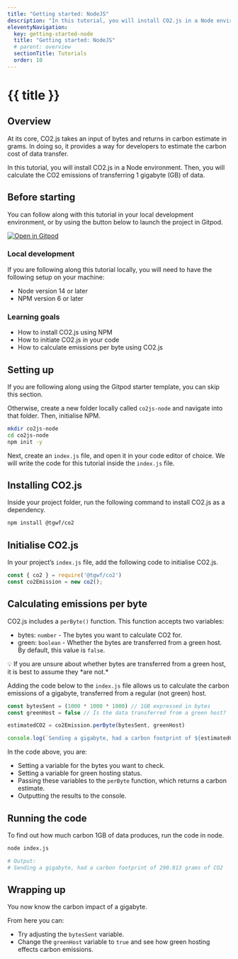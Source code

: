 ```yaml
---
title: "Getting started: NodeJS"
description: "In this tutorial, you will install CO2.js in a Node environment. Then, you will calculate the CO2 emissions of transferring 1 gigabyte (GB) of data."
eleventyNavigation:
  key: getting-started-node
  title: "Getting started: NodeJS"
  # parent: overview
  sectionTitle: Tutorials
  order: 10
---
```

# {{ title }}

## Overview

At its core, CO2.js takes an input of bytes and returns in carbon estimate in grams. In doing so, it provides a way for developers to estimate the carbon cost of data transfer.

In this tutorial, you will install CO2.js in a Node environment. Then, you will calculate the CO2 emissions of transferring 1 gigabyte (GB) of data.

## Before starting

You can follow along with this tutorial in your local development environment, or by using the button below to launch the project in Gitpod.

[![Open in Gitpod](https://gitpod.io/button/open-in-gitpod.svg)](https://gitpod.io/#https://github.com/thegreenwebfoundation/gitpod-node-starter)

### Local development

If you are following along this tutorial locally, you will need to have the following setup on your machine:

- Node version 14 or later
- NPM version 6 or later

### Learning goals

- How to install CO2.js using NPM
- How to initiate CO2.js in your code
- How to calculate emissions per byte using CO2.js

## Setting up

If you are following along using the Gitpod starter template, you can skip this section.

Otherwise, create a new folder locally called `co2js-node` and navigate into that folder. Then, initialise NPM.

```bash
mkdir co2js-node
cd co2js-node
npm init -y
```

Next, create an `index.js` file, and open it in your code editor of choice. We will write the code for this tutorial inside the `index.js` file.

## Installing CO2.js

Inside your project folder, run the following command to install CO2.js as a dependency.

```bash
npm install @tgwf/co2
```

## Initialise CO2.js

In your project’s `index.js` file, add the following code to initialise CO2.js.

```js
const { co2 } = require('@tgwf/co2')
const co2Emission = new co2();
```

## Calculating emissions per byte

CO2.js includes a `perByte()` function. This function accepts two variables:

- bytes:  `number` - The bytes you want to calculate CO2 for.
- green: `boolean` - Whether the bytes are transferred from a green host. By default, this value is `false`.

<aside class="alert bg-base-200 text-base-content">
<p>💡 If you are unsure about whether bytes are transferred from a green host, it is best to assume they *are not.*</p>
</aside>

Adding the code below to the `index.js` file allows us to calculate the carbon emissions of a gigabyte, transferred from a regular (not green) host.

```js
const bytesSent = (1000 * 1000 * 1000) // 1GB expressed in bytes
const greenHost = false // Is the data transferred from a green host?

estimatedCO2 = co2Emission.perByte(bytesSent, greenHost)

console.log(`Sending a gigabyte, had a carbon footprint of ${estimatedCO2.toFixed(3)} grams of CO2`)
```

In the code above, you are:

- Setting a variable for the bytes you want to check.
- Setting a variable for green hosting status.
- Passing these variables to the `perByte` function, which returns a carbon estimate.
- Outputting the results to the console.

## Running the code

To find out how much carbon 1GB of data produces, run the code in node.

```bash
node index.js

# Output:
# Sending a gigabyte, had a carbon footprint of 290.813 grams of CO2
```

## Wrapping up

You now know the carbon impact of a gigabyte.

From here you can:

- Try adjusting the `bytesSent` variable.
- Change the `greenHost` variable to `true` and see how green hosting effects carbon emissions.